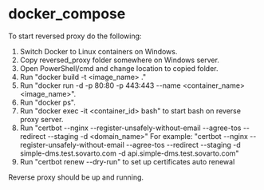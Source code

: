 # docker_compose

To start reversed proxy do the following:

1. Switch Docker to Linux containers on Windows.
2. Copy reversed_proxy folder somewhere on Windows server.
3. Open PowerShell/cmd and change location to copied folder.
4. Run "docker build -t <image_name> ."
5. Run "docker run -d -p 80:80 -p 443:443 --name <container_name> <image_name>".
6. Run "docker ps".
7. Run "docker exec -it <container_id> bash" to start bash on reverse proxy server.
8. Run "certbot --nginx --register-unsafely-without-email --agree-tos --redirect --staging -d <domain_name>"
For example:
"certbot --nginx --register-unsafely-without-email --agree-tos --redirect --staging -d simple-dms.test.sovarto.com -d api.simple-dms.test.sovarto.com"
9. Run "certbot renew --dry-run" to set up certificates auto renewal

Reverse proxy should be up and running.

